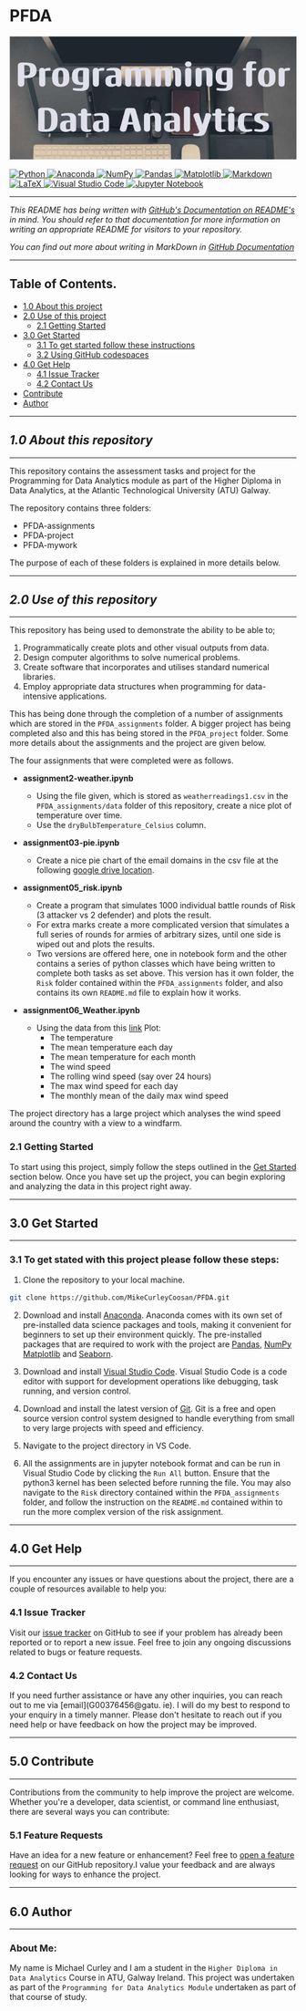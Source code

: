 # PFDA

![Banner Image](Images/programming_for_data.png)


<a target="_blank" href="https://docs.python.org/3/tutorial/index.html">
  <img src="https://img.shields.io/badge/python-3670A0?style=for-the-badge&logo=python&logoColor=ffdd54" alt="Python"/>
</a>
<a target="_blank" href="https://www.anaconda.com/">
  <img src="https://img.shields.io/badge/Anaconda-%2344A833.svg?style=for-the-badge&logo=anaconda&logoColor=white" alt="Anaconda"/>
</a>
<a target="_blank" href="https://numpy.org/devdocs/index.html">
  <img src="https://img.shields.io/badge/numpy-%23013243.svg?style=for-the-badge&logo=numpy&logoColor=white" alt="NumPy"/>
</a>
<a target="_blank" href="https://pypi.org/project/pandas/">
  <img src="https://img.shields.io/badge/pandas-%23150458.svg?style=for-the-badge&logo=pandas&logoColor=white" alt="Pandas"/>
</a>
<a target="_blank" href="https://matplotlib.org/">
  <img src="https://img.shields.io/badge/Matplotlib-%23ffffff.svg?style=for-the-badge&logo=Matplotlib&logoColor=black" alt="Matplotlib"/>
</a>
<a target="_blank" href="https://docs.github.com/en/get-started/writing-on-github/getting-started-with-writing-and-formatting-on-github/
basic-writing-and-formatting-syntax">
  <img src="https://img.shields.io/badge/markdown-%23000000.svg?style=for-the-badge&logo=markdown&logoColor=white" alt="Markdown"/>
</a>
<a target="_blank" href="https://www.latex-project.org/">
  <img src="https://img.shields.io/badge/latex-%23008080.svg?style=for-the-badge&logo=latex&logoColor=white" alt="LaTeX"/>
</a>
<a target="_blank" href="https://code.visualstudio.com/">
  <img src="https://img.shields.io/badge/Visual%20Studio%20Code-0078d7.svg?style=for-the-badge&logo=visual-studio-code&logoColor=white" 
alt="Visual Studio Code"/>
</a>
<a target="_blank" href="https://jupyter.org/">
  <img src="https://img.shields.io/badge/jupyter-%23FA0F00.svg?style=for-the-badge&logo=jupyter&logoColor=white" alt="Jupyter Notebook"/>
</a>

-----

_This README has being written with [GitHub's Documentation on README's](https://docs.github.com/en/repositories/managing-your-repositorys-settings-and-features/customizing-your-repository/about-readmes) in mind. You should refer to that 
documentation for more information on writing an appropriate README for visitors to your repository._

_You can find out more about writing in MarkDown in [GitHub Documentation](https://docs.github.com/en/get-started/writing-on-github/getting-started-with-writing-and-formatting-on-github/basic-writing-and-formatting-syntax)_

---

## Table of Contents.

* [1.0 About this project](#10-about-this-repository)
* [2.0 Use of this project](#20-use-of-this-repository)
  * [2.1 Getting Started](#21-getting-started)
* [3.0 Get Started](#30-get-started)
  * [3.1 To get started follow these instructions](#31-to-get-stated-with-this-project-please-follow-these-steps)
  * [3.2 Using GitHub codespaces](#32-using-github-codespaces-to-complete-the-tasks)
* [4.0 Get Help](#40-get-help)
  * [4.1 Issue Tracker](#41-issue-tracker)
  * [4.2 Contact Us](#42-contact-us)
* [Contribute](#50-contribute)
* [Author](#60-author)

----
## ***1.0 About this repository***
----

This repository contains the assessment tasks and project for the Programming for Data Analytics module as part of the Higher Diploma in Data Analytics, at the Atlantic Technological University (ATU) Galway. 


The repository contains three folders:

- PFDA-assignments
- PFDA-project
- PFDA-mywork


The purpose of each of these folders is explained in more details below.


----
## ***2.0 Use of this repository***
----

This repository has being used to demonstrate the ability to be able to;

1. Programmatically create plots and other visual outputs from data.
2. Design computer algorithms to solve numerical problems.
3. Create software that incorporates and utilises standard numerical libraries.
4. Employ appropriate data structures when programming for data-intensive applications.

This has being done through the completion of a number of assignments which are stored in the `PFDA_assignments` folder. A bigger project has being completed also and this has being stored in the `PFDA_project` folder. Some more details about the assignments and the project are given below.


The four assignments that were completed were as follows.

- **assignment2-weather.ipynb**
  - Using the file given, which is stored as `weatherreadings1.csv` in the `PFDA_assignments/data` folder of this repository, create a nice plot of temperature over time.
  - Use the `dryBulbTemperature_Celsius` column.

- **assignment03-pie.ipynb**
  - Create a nice pie chart of the email domains in the csv file at the following [google drive location](https://drive.google.com/uc?id=1AWPf-pJodJKeHsARQK_RHiNsE8fjPCVK&export=download).

- **assignment05_risk.ipynb**
  - Create a program that simulates 1000 individual battle rounds of Risk (3 attacker vs 2 defender) and plots the result.
  - For extra marks create a more complicated version that simulates a full series of rounds for armies of arbitrary sizes, until one 
    side is wiped out and plots the results.
  - Two versions are offered here, one in notebook form and the other contains a series of python classes which have being written
    to complete both tasks as set above. This version has it own folder, the `Risk` folder contained within the `PFDA_assignments` folder, and also contains its own `README.md` file to explain how it works.


- **assignment06_Weather.ipynb**
  - Using the data from this [link](https://cli.fusio.net/cli/climate_data/webdata/hly4935.csv)
  Plot:
    * The temperature
    * The mean temperature each day
    * The mean temperature for each month
    * The wind speed
    * The rolling wind speed (say over 24 hours)
    * The max wind speed for each day
    * The monthly mean of the daily max wind speed


The project directory has a large project which analyses the wind speed around the country with a view to a windfarm. 


### 2.1 Getting Started

To start using this project, simply follow the steps outlined in the [Get Started](#30-get-started) section below. Once you have set 
up the project, you can begin exploring and analyzing the data in this project right away.

----
## 3.0 Get Started
----

### 3.1 To get stated with this project please follow these steps:

1. Clone the repository to your local machine. 

```sh
git clone https://github.com/MikeCurleyCoosan/PFDA.git

```
2. Download and install [Anaconda](https://www.anaconda.com/). Anaconda comes with its own set of pre-installed 
data science packages and tools, making it convenient for beginners to set up their environment quickly. The 
pre-installed packages that are required to work with the project are [Pandas](https://pandas.pydata.org/), 
[NumPy](https://numpy.org/) [Matplotlib](https://matplotlib.org/) and [Seaborn](https://seaborn.pydata.org/index.html).

3. Download and install [Visual Studio Code](https://code.visualstudio.com/). Visual Studio Code is a code editor 
with support for development operations like debugging, task running, and version control.

4. Download and install the latest version of [Git](https://git-scm.com/). Git is a free and open source version 
control system designed to handle everything from small to very large projects with speed and efficiency.

5. Navigate to the project directory in VS Code.

6. All the assignments are in jupyter notebook format and can be run in Visual Studio Code by clicking the `Run All` button. Ensure that the python3 kernel has been selected before running the file. You may also navigate to the `Risk` directory contained within the `PFDA_assignments` folder, and follow the instruction on the `README.md` contained within to run the more complex version of the risk assignment. 


----
## 4.0 Get Help
----

If you encounter any issues or have questions about the project, there are a couple of resources available to 
help you:

### 4.1 Issue Tracker

Visit our [issue tracker](https://github.com/MikeCurleyCoosan/PFDA/issues) on GitHub to see if your problem has 
already been reported or to report a new issue. Feel free to join any ongoing discussions related to bugs or feature requests.

### 4.2 Contact Us

If you need further assistance or have any other inquiries, you can reach out to me via [email](G00376456@gatu.
ie). I will do my best to respond to your enquiry in a timely manner.
Please don't hesitate to reach out if you need help or have feedback on how the project may be improved.

----
## 5.0 Contribute 
----

Contributions from the community to help improve the project are welcome. Whether you're a developer, data 
scientist, or command line enthusiast, there are several ways you can contribute:

### 5.1 Feature Requests

Have an idea for a new feature or enhancement? Feel free to [open a feature request](https://github.com/MikeCurleyCoosan/PFDA/issues) on our GitHub repository.I value your feedback and are always looking for ways to enhance the project.

----
## 6.0 Author
----

### About Me: 

My name is Michael Curley and I am a student in the `Higher Diploma in Data Analytics` Course in ATU, Galway 
Ireland. This project was undertaken as part of the `Programming for Data Analytics Module` undertaken as part of 
that course of study.